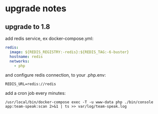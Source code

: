 # upgrade notes

## upgrade to 1.8

add redis service, ex docker-compose.yml:

```yaml
redis:
  image: ${REDIS_REGISTRY:-redis}:${REDIS_TAG:-6-buster}
  hostname: redis
  networks:
    - php
```

and configure redis connection, to your .php.env:

```dotenv
REDIS_URL=redis://redis
```

add a cron job every minutes:

```shell
/usr/local/bin/docker-compose exec -T -u www-data php ./bin/console app:team-speak:scan 2>&1 | ts >> var/log/team-speak.log
```